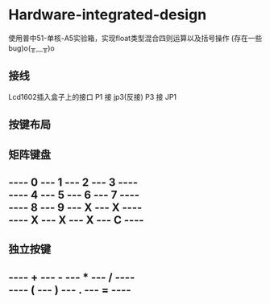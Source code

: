 # Hardware-integrated-design
使用普中51-单核-A5实验箱，实现float类型混合四则运算以及括号操作 (存在一些bug)o(╥﹏╥)o
## 接线
Lcd1602插入盒子上的接口
P1 接 jp3(反接)
P3 接 JP1
## 按键布局
矩阵键盘
-----------------------------  
---- 0 --- 1 --- 2 --- 3 ----  
---- 4 --- 5 --- 6 --- 7 ----  
---- 8 --- 9 --- X --- X ----  
---- X --- X --- X --- C ----  
-----------------------------  
独立按键
-----------------------------  
---- + --- - --- * --- / ----  
---- ( --- ) --- . --- = ----  
-----------------------------  

